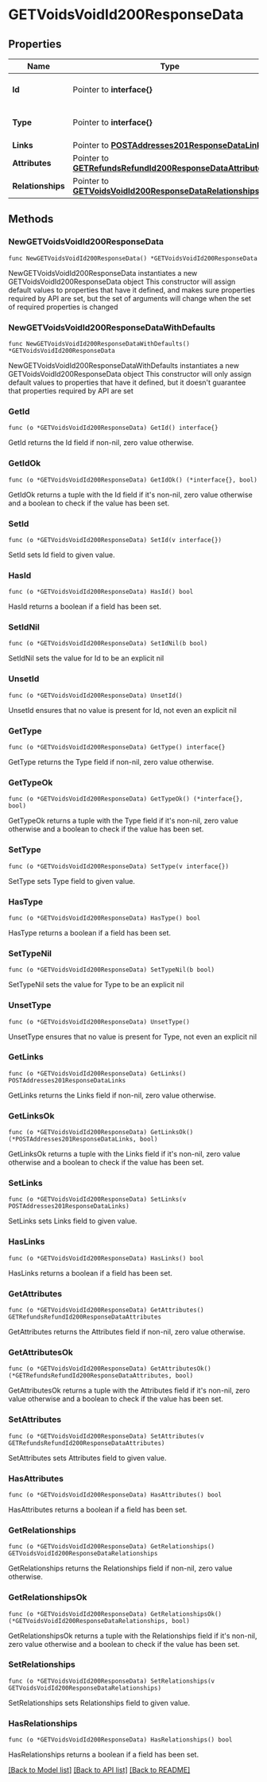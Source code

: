 # GETVoidsVoidId200ResponseData

## Properties

Name | Type | Description | Notes
------------ | ------------- | ------------- | -------------
**Id** | Pointer to **interface{}** | The resource&#39;s id | [optional] 
**Type** | Pointer to **interface{}** | The resource&#39;s type | [optional] 
**Links** | Pointer to [**POSTAddresses201ResponseDataLinks**](POSTAddresses201ResponseDataLinks.md) |  | [optional] 
**Attributes** | Pointer to [**GETRefundsRefundId200ResponseDataAttributes**](GETRefundsRefundId200ResponseDataAttributes.md) |  | [optional] 
**Relationships** | Pointer to [**GETVoidsVoidId200ResponseDataRelationships**](GETVoidsVoidId200ResponseDataRelationships.md) |  | [optional] 

## Methods

### NewGETVoidsVoidId200ResponseData

`func NewGETVoidsVoidId200ResponseData() *GETVoidsVoidId200ResponseData`

NewGETVoidsVoidId200ResponseData instantiates a new GETVoidsVoidId200ResponseData object
This constructor will assign default values to properties that have it defined,
and makes sure properties required by API are set, but the set of arguments
will change when the set of required properties is changed

### NewGETVoidsVoidId200ResponseDataWithDefaults

`func NewGETVoidsVoidId200ResponseDataWithDefaults() *GETVoidsVoidId200ResponseData`

NewGETVoidsVoidId200ResponseDataWithDefaults instantiates a new GETVoidsVoidId200ResponseData object
This constructor will only assign default values to properties that have it defined,
but it doesn't guarantee that properties required by API are set

### GetId

`func (o *GETVoidsVoidId200ResponseData) GetId() interface{}`

GetId returns the Id field if non-nil, zero value otherwise.

### GetIdOk

`func (o *GETVoidsVoidId200ResponseData) GetIdOk() (*interface{}, bool)`

GetIdOk returns a tuple with the Id field if it's non-nil, zero value otherwise
and a boolean to check if the value has been set.

### SetId

`func (o *GETVoidsVoidId200ResponseData) SetId(v interface{})`

SetId sets Id field to given value.

### HasId

`func (o *GETVoidsVoidId200ResponseData) HasId() bool`

HasId returns a boolean if a field has been set.

### SetIdNil

`func (o *GETVoidsVoidId200ResponseData) SetIdNil(b bool)`

 SetIdNil sets the value for Id to be an explicit nil

### UnsetId
`func (o *GETVoidsVoidId200ResponseData) UnsetId()`

UnsetId ensures that no value is present for Id, not even an explicit nil
### GetType

`func (o *GETVoidsVoidId200ResponseData) GetType() interface{}`

GetType returns the Type field if non-nil, zero value otherwise.

### GetTypeOk

`func (o *GETVoidsVoidId200ResponseData) GetTypeOk() (*interface{}, bool)`

GetTypeOk returns a tuple with the Type field if it's non-nil, zero value otherwise
and a boolean to check if the value has been set.

### SetType

`func (o *GETVoidsVoidId200ResponseData) SetType(v interface{})`

SetType sets Type field to given value.

### HasType

`func (o *GETVoidsVoidId200ResponseData) HasType() bool`

HasType returns a boolean if a field has been set.

### SetTypeNil

`func (o *GETVoidsVoidId200ResponseData) SetTypeNil(b bool)`

 SetTypeNil sets the value for Type to be an explicit nil

### UnsetType
`func (o *GETVoidsVoidId200ResponseData) UnsetType()`

UnsetType ensures that no value is present for Type, not even an explicit nil
### GetLinks

`func (o *GETVoidsVoidId200ResponseData) GetLinks() POSTAddresses201ResponseDataLinks`

GetLinks returns the Links field if non-nil, zero value otherwise.

### GetLinksOk

`func (o *GETVoidsVoidId200ResponseData) GetLinksOk() (*POSTAddresses201ResponseDataLinks, bool)`

GetLinksOk returns a tuple with the Links field if it's non-nil, zero value otherwise
and a boolean to check if the value has been set.

### SetLinks

`func (o *GETVoidsVoidId200ResponseData) SetLinks(v POSTAddresses201ResponseDataLinks)`

SetLinks sets Links field to given value.

### HasLinks

`func (o *GETVoidsVoidId200ResponseData) HasLinks() bool`

HasLinks returns a boolean if a field has been set.

### GetAttributes

`func (o *GETVoidsVoidId200ResponseData) GetAttributes() GETRefundsRefundId200ResponseDataAttributes`

GetAttributes returns the Attributes field if non-nil, zero value otherwise.

### GetAttributesOk

`func (o *GETVoidsVoidId200ResponseData) GetAttributesOk() (*GETRefundsRefundId200ResponseDataAttributes, bool)`

GetAttributesOk returns a tuple with the Attributes field if it's non-nil, zero value otherwise
and a boolean to check if the value has been set.

### SetAttributes

`func (o *GETVoidsVoidId200ResponseData) SetAttributes(v GETRefundsRefundId200ResponseDataAttributes)`

SetAttributes sets Attributes field to given value.

### HasAttributes

`func (o *GETVoidsVoidId200ResponseData) HasAttributes() bool`

HasAttributes returns a boolean if a field has been set.

### GetRelationships

`func (o *GETVoidsVoidId200ResponseData) GetRelationships() GETVoidsVoidId200ResponseDataRelationships`

GetRelationships returns the Relationships field if non-nil, zero value otherwise.

### GetRelationshipsOk

`func (o *GETVoidsVoidId200ResponseData) GetRelationshipsOk() (*GETVoidsVoidId200ResponseDataRelationships, bool)`

GetRelationshipsOk returns a tuple with the Relationships field if it's non-nil, zero value otherwise
and a boolean to check if the value has been set.

### SetRelationships

`func (o *GETVoidsVoidId200ResponseData) SetRelationships(v GETVoidsVoidId200ResponseDataRelationships)`

SetRelationships sets Relationships field to given value.

### HasRelationships

`func (o *GETVoidsVoidId200ResponseData) HasRelationships() bool`

HasRelationships returns a boolean if a field has been set.


[[Back to Model list]](../README.md#documentation-for-models) [[Back to API list]](../README.md#documentation-for-api-endpoints) [[Back to README]](../README.md)


